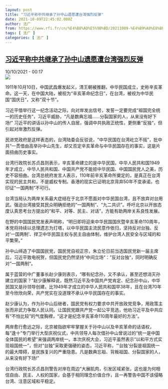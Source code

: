 ```yaml
---
layout: post
title: "习近平称中共继承了孙中山遗愿遭台湾强烈反弹"
date: 2021-10-09T22:45:02.000Z
author: 法广
from: https://www.rfi.fr/cn/%E4%B8%AD%E5%9B%BD/20211009-%E4%B9%A0%E8%BF%91%E5%B9%B3%E7%A7%B0%E4%B8%AD%E5%85%B1%E7%BB%A7%E6%89%BF%E4%BA%86%E5%AD%99%E4%B8%AD%E5%B1%B1%E9%81%97%E6%84%BF%E9%81%AD%E5%8F%B0%E6%B9%BE%E5%BC%BA%E7%83%88%E5%8F%8D%E5%BC%B9
tags: [ 法广 ]
categories: [ 法广 ]
---
```

<!--1633819502000-->
[习近平称中共继承了孙中山遗愿遭台湾强烈反弹](https://www.rfi.fr/cn/%E4%B8%AD%E5%9B%BD/20211009-%E4%B9%A0%E8%BF%91%E5%B9%B3%E7%A7%B0%E4%B8%AD%E5%85%B1%E7%BB%A7%E6%89%BF%E4%BA%86%E5%AD%99%E4%B8%AD%E5%B1%B1%E9%81%97%E6%84%BF%E9%81%AD%E5%8F%B0%E6%B9%BE%E5%BC%BA%E7%83%88%E5%8F%8D%E5%BC%B9)
------

<div>
<div>10/10/2021 - 00:17</div><img src="https://s.rfi.fr/media/display/95678770-294e-11ec-9443-005056a90284/60c9d4b8f99da4b585d0d15564c881cd%20%281%29.jpg"><div >                    <p>1911年10月10日，中国武昌爆发起义，清王朝被推翻，中华民国成立，史称辛亥革命。这一天，在中国大陆，被视为“辛亥革命纪念日”，在台湾，被视为中华民国“国庆日”，又称“双十节”。</p><p>习近平借举行这一纪念活动之际，向对岸发出信号，发誓一定要完成“祖国完全统一的历史任务”，习近平威胁，“凡是数典忘祖……分裂国家的人，从来没有好下场!” 习近平的讲话以孙中山的传人自居，强调中共执政正统性，更侧重“反独“，但引起对岸激烈反弹。</p><p>民进党政府是这样表态的，台湾陆委会反驳说，“中华民国在台湾屹立不摇”，批中共“一贯借由高举孙中山先生，却又否定辛亥革命与中华民国存在的事实，这是片面扭曲历史事实。</p><p>台湾行政院长苏贞昌则表示，辛亥革命建立的是中华民国，中华人民共和国1949年才成立，中华人民共和国、中国共产党不能掠中华民国、中国国民党人之美，历史不容扭曲。台湾总统府发言人表示，110年前辛亥革命所奠定的，是真正在台湾实现的民主共和，不是威权专制。香港的现实已证明北京背弃50年不变承诺，也印证“一国两制”不可行。</p><p>台湾当局认为两岸关系最大症结在于北京不愿面对中华民国台湾，且不放弃对台用武。强迫台湾接受其民众明确拒绝的“一国两制”、“九二共识”。呼吁北京以开放态度认真思考台方提出的“和平、对等、民主、对话”，方能有助两岸关系良性发展。</p><p>在野的中国国民党发表声明称，“明日即将迎来中华民国国庆暨辛亥革命110周年，本党将持续以总理遗志为灯塔，以中华民国主流民意作依归，坚持反对台独、反对‘一国两制’、捍卫中华民国主权与民主自由体制，维护台湾人民安全与区域的和平繁荣。”</p><p>孙中山缔造了中国国民党，国民党自视正宗，朱立伦日前当选国民党新一届主席后，习近平致电祝贺，但国民党仍然坚持“中间立场“：”反对台独“，同时明确反对”一国两制“。</p><p>属于蓝营的中广董事长赵少康则表示，“哪有纪念孙，又不承认，甚至还想消灭孙建立的国家？”赵少康解释说，既然习近平及中国共产党肯定、纪念孙中山，中华民国又是孙领导创建，比1949年才成立的中华人民共和国早38年，且在台湾70年至今欣欣向荣，共产党实在没道理不承认中华民国存在的事实。</p><p>赵少康认为，作为孙中山后继者，国民党有权力要求中共开放政党竞争，用政策主张而非武力争取人民认同。让国民党跟共产党一起公平竞选，他劝习近平及中共应有“不怕比较”的气度胸襟，“这才是纪念辛亥革命110周年最好的方法”。</p><p>两岸愈行愈远之际，北京被指欲牢牢掌握关于孙中山以及辛亥革命的话语权，每“逢十”专门举行大型庆祝仪式，中共领导人每次借孙中山曾说过的“统一是中国全体国民的希望”来强调两岸统一。本次庆祝大会，习近平虽然表示“以和平方式实现祖国统一”，但对“台独”采取更强硬的姿态，习近平称，“‘台独’分裂是祖国统一的最大障碍，是民族复兴的严重隐患。凡是数典忘祖、背叛祖国、分裂国家的人，从来没有好下场!”</p><p>台湾行政院长苏贞昌则警告对岸在周边“大展肌肉，引发区域紧张，这也是为何相信自由、民主、人权的国家，会基于相同理念价值合作，且一再警告中国不该侵略台湾、注意区域和平稳定。</p>                                            <div data-selfpromo-newsletter>    </div>    <div data-selfpromo-app>    </div>                </div>
</div>
